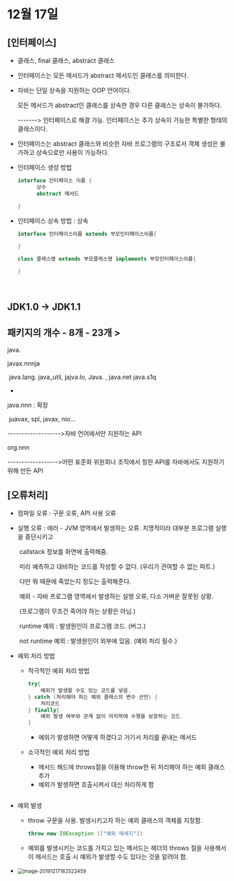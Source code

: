 # 12월 17일

## [인터페이스]

- 클래스, final 클래스, abstract 클래스

- 인터페이스는 모든 메서드가 abstract 메서드인 클래스를 의미한다.

- 자바는 단일 상속을 지원하는 OOP 언어이다.

  모든 메서드가 abstract인 클래스를 상속한 경우 다른 클래스는 상속이 불가하다.

  -------> 인터페이스로 해결 가능. 인터페이스는 추가 상속이 가능한 특별한 형태의 클래스이다.

- 인터페이스는 abstract 클래스와 비슷한 자바 프로그램의 구조로서 객체 생성은 불가하고 상속으로만 사용이 가능하다.

- 인터페이스 생성 방법

  ```java
  interface 인터페이스 이름 {
        상수
        abstract 메서드
  
  }
  ```

- 인터페이스 상속 방법 : 상속

  ```java
  interface 인터페이스이름 extends 부모인터페이스이름{
  
  }
  
  class 클래스명 extends 부모클래스명 implements 부모인터페이스이름{
  
  }
  ```

  ​      



## JDK1.0  -> JDK1.1

## 패키지의 개수 - 8개 - 23개 >



java.

javax.nnnja

​          java.lang. java_util, jajva.lo, Java. , java.net java.s1q

-

java.nnn : 확장

​                 juavax, spl, javax, nio...

------------------->자바 언어에서만 지원하는 API

org.nnn

------------------>어떤 표준화 위원회나 조직에서 정한 API를 자바에서도 지원하기 위해 만든 API





## [오류처리]

- 컴파일 오류 : 구문 오류, API 사용 오류

- 실행 오류 :  에러 - JVM 영역에서 발생하는 오류. 치명적이라 대부분 프로그램 실행을 중단시키고

  ​                               callstack 정보를 화면에 출력해줌. 

  ​                               미리 예측하고 대비하는 코드를 작성할 수 없다. (우리가 관여할 수 없는 파트.)

  ​                               다만 뭐 때문에 죽었는지 정도는 출력해준다.

  ​                    예외 - 자바 프로그램 영역에서 발생하는 실행 오류, 다소 가벼운 잘못된 상황. 

  ​                               (프로그램이 무조건 죽어야 하는 상황은 아님.)

  ​                               runtime 예외 : 발생원인이 프로그램 코드. (버그.)

  ​                               not runtime 예외  : 발생원인이 외부에 있음. (예외 처리 필수.)

- 예외 처리 방법 

  - 적극적인 예외 처리 방법

    ```java
    try{
        예외가 발생할 수도 있는 코드를 넣음.
    } catch (처리해야 하는 예외 클래스의 변수 선언) {
        처리코드
    } finally{
        예외 발생 여부와 관계 없이 마지막에 수행을 보장하는 코드.
    }
    ```

    - 예외가 발생하면 어떻게 하겠다고 거기서 처리를 끝내는 메서드

  - 소극적인 예외 처리 방법

    - 메서드 해드에 throws절을 이용해 throw한 뒤 처리해야 하는 예외 클래스 추가
    - 예외가 발생하면 호출시켜서 대신 처리하게 함 

    ```
    
    ```

- 예외 발생

  - throw 구문을 사용. 발생시키고자 하는 예외 클래스의 객체를 지정함.

    ```java
    throw new IOException (["예외 메세지"])
    ```

  - 예외를 발생시키는 코드를 가지고 있는 메서드는 헤더의 throws 절을 사용해서 이 메서드는 호출 시 예외가 발생할 수도 있다는 것을 알려야 함.

- <img src="C:\Users\student\AppData\Roaming\Typora\typora-user-images\image-20191217162522459.png" alt="image-20191217162522459" style="zoom:80%;" />

